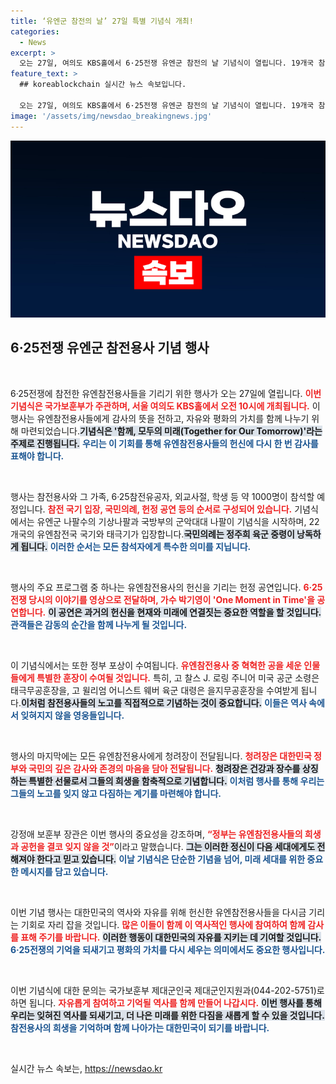 ```yaml
---
title: ‘유엔군 참전의 날’ 27일 특별 기념식 개최!
categories:
  - News
excerpt: >
  오는 27일, 여의도 KBS홀에서 6·25전쟁 유엔군 참전의 날 기념식이 열립니다. 19개국 참전 용사들의 헌신을 기념하며, 자유와 평화의 미래를 함께 다짐하는 감동의 순간을 놓치지 마세요!
feature_text: >
  ## koreablockchain 실시간 뉴스 속보입니다.

  오는 27일, 여의도 KBS홀에서 6·25전쟁 유엔군 참전의 날 기념식이 열립니다. 19개국 참전 용사들의 헌신을 기념하며, 자유와 평화의 미래를 함께 다짐하는 감동의 순간을 놓치지 마세요!
image: '/assets/img/newsdao_breakingnews.jpg'
---
```


<p><img src="/assets/img/newsdao_breakingnews.jpg" alt="koreablockchain 속보" /></p>

<h2 data-ke-size="size26">6·25전쟁 유엔군 참전용사 기념 행사</h2>

<p data-ke-size="size16">&nbsp;</p>

<p>6·25전쟁에 참전한 유엔참전용사들을 기리기 위한 행사가 오는 27일에 열립니다. <b><span style="color: #ee2323;">이번 기념식은 국가보훈부가 주관하며, 서울 여의도 KBS홀에서 오전 10시에 개최됩니다.</span></b> 이 행사는 유엔참전용사들에게 감사의 뜻을 전하고, 자유와 평화의 가치를 함께 나누기 위해 마련되었습니다.<b><span style="background-color: #21538527;">기념식은 '함께, 모두의 미래(Together for Our Tomorrow)'라는 주제로 진행됩니다.</span></b> <b><span style="color: #1a5490;">우리는 이 기회를 통해 유엔참전용사들의 헌신에 다시 한 번 감사를 표해야 합니다.</span></b></p>

<p data-ke-size="size16">&nbsp;</p>

<p>행사는 참전용사와 그 가족, 6·25참전유공자, 외교사절, 학생 등 약 1000명이 참석할 예정입니다. <b><span style="color: #ee2323;">참전 국기 입장, 국민의례, 헌정 공연 등의 순서로 구성되어 있습니다.</span></b> 기념식에서는 유엔군 나팔수의 기상나팔과 국방부의 군악대대 나팔이 기념식을 시작하며, 22개국의 유엔참전국 국기와 태극기가 입장합니다.<b><span style="background-color: #21538527;">국민의례는 정주희 육군 중령이 낭독하게 됩니다.</span></b> <b><span style="color: #1a5490;">이러한 순서는 모든 참석자에게 특수한 의미를 지닙니다.</span></b></p>

<p data-ke-size="size16">&nbsp;</p>

<p>행사의 주요 프로그램 중 하나는 유엔참전용사의 헌신을 기리는 헌정 공연입니다. <b><span style="color: #ee2323;">6·25전쟁 당시의 이야기를 영상으로 전달하며, 가수 박기영이 'One Moment in Time'을 공연합니다.</span></b> <b><span style="background-color: #21538527;">이 공연은 과거의 헌신을 현재와 미래에 연결짓는 중요한 역할을 할 것입니다.</span></b> <b><span style="color: #1a5490;">관객들은 감동의 순간을 함께 나누게 될 것입니다.</span></b></p>

<p data-ke-size="size16">&nbsp;</p>

<p>이 기념식에서는 또한 정부 포상이 수여됩니다. <b><span style="color: #ee2323;">유엔참전용사 중 혁혁한 공을 세운 인물들에게 특별한 훈장이 수여될 것입니다.</span></b> 특히, 고 찰스 J. 로링 주니어 미국 공군 소령은 태극무공훈장을, 고 윌리엄 어니스트 웨버 육군 대령은 을지무공훈장을 수여받게 됩니다.<b><span style="background-color: #21538527;">이처럼 참전용사들의 노고를 직접적으로 기념하는 것이 중요합니다.</span></b> <b><span style="color: #1a5490;">이들은 역사 속에서 잊혀지지 않을 영웅들입니다.</span></b></p>

<p data-ke-size="size16">&nbsp;</p>

<p>행사의 마지막에는 모든 유엔참전용사에게 청려장이 전달됩니다. <b><span style="color: #ee2323;">청려장은 대한민국 정부와 국민의 깊은 감사와 존경의 마음을 담아 전달됩니다.</span></b> <b><span style="background-color: #21538527;">청려장은 건강과 장수를 상징하는 특별한 선물로서 그들의 희생을 함축적으로 기념합니다.</span></b> <b><span style="color: #1a5490;">이처럼 행사를 통해 우리는 그들의 노고를 잊지 않고 다짐하는 계기를 마련해야 합니다.</span></b></p>

<p data-ke-size="size16">&nbsp;</p>

<p>강정애 보훈부 장관은 이번 행사의 중요성을 강조하며, <b><span style="color: #ee2323;">“정부는 유엔참전용사들의 희생과 공헌을 결코 잊지 않을 것”</span></b>이라고 말했습니다. <b><span style="background-color: #21538527;">그는 이러한 정신이 다음 세대에게도 전해져야 한다고 믿고 있습니다.</span></b> <b><span style="color: #1a5490;">이날 기념식은 단순한 기념을 넘어, 미래 세대를 위한 중요한 메시지를 담고 있습니다.</span></b></p>

<p data-ke-size="size16">&nbsp;</p>

<p>이번 기념 행사는 대한민국의 역사와 자유를 위해 헌신한 유엔참전용사들을 다시금 기리는 기회로 자리 잡을 것입니다. <b><span style="color: #ee2323;">많은 이들이 함께 이 역사적인 행사에 참여하여 함께 감사를 표해 주기를 바랍니다.</span></b> <b><span style="background-color: #21538527;">이러한 행동이 대한민국의 자유를 지키는 데 기여할 것입니다.</span></b> <b><span style="color: #1a5490;">6·25전쟁의 기억을 되새기고 평화의 가치를 다시 세우는 의미에서도 중요한 행사입니다.</span></b></p>

<p data-ke-size="size16">&nbsp;</p>

<p>이번 기념식에 대한 문의는 국가보훈부 제대군인국 제대군인지원과(044-202-5751)로 하면 됩니다. <b><span style="color: #ee2323;">자유롭게 참여하고 기억될 역사를 함께 만들어 나갑시다.</span></b> <b><span style="background-color: #21538527;">이번 행사를 통해 우리는 잊혀진 역사를 되새기고, 더 나은 미래를 위한 다짐을 새롭게 할 수 있을 것입니다.</span></b> <b><span style="color: #1a5490;">참전용사의 희생을 기억하며 함께 나아가는 대한민국이 되기를 바랍니다.</span></b></p>

<p data-ke-size="size16">&nbsp;</p>
실시간 뉴스 속보는, <a href="https://newsdao.kr" rel="dofollow">https://newsdao.kr</a>


